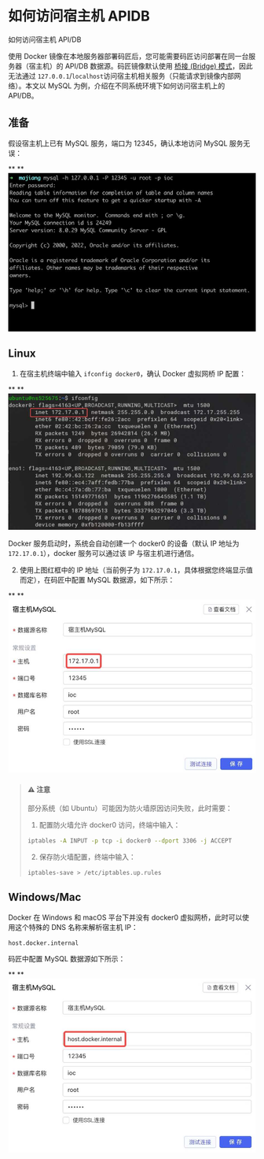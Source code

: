 # 如何访问宿主机 APIDB

如何访问宿主机 API/DB

使用 Docker 镜像在本地服务器部署码匠后，您可能需要码匠访问部署在同一台服务器（宿主机）的 API/DB 数据源。码匠镜像默认使用 [桥接 (Bridge) 模式](https://docs.docker.com/network/bridge/)，因此无法通过 `127.0.0.1`​/`localhost`​ 访问宿主机相关服务（只能请求到镜像内部网络）。本文以 MySQL 为例，介绍在不同系统环境下如何访问宿主机上的 API/DB。

## 准备

假设宿主机上已有 MySQL 服务，端口为 12345，确认本地访问 MySQL 服务无误：

**       **![localhost mysql](assets/localhost-mysql-20231002181238-cw1zx3c.jpg "localhost mysql")[           ](https://majiang.co/static/f52a57aff082da63e4d4cb87b4784042/fcff9/localhost-mysql.jpg)

## Linux

1. 在宿主机终端中输入 `ifconfig docker0`​，确认 Docker 虚拟网桥 IP 配置：

**       **![linux ifconfig docker0](assets/linux-ifconfig-docker0-20231002181238-9gzvcoe.jpg "linux ifconfig docker0")[           ](https://majiang.co/static/98fcda0e5be6a1953faaf58b50f11e15/8faea/linux-ifconfig-docker0.jpg)

Docker 服务启动时，系统会自动创建一个 docker0 的设备（默认 IP 地址为 `172.17.0.1`​），docker 服务可以通过该 IP 与宿主机进行通信。

2. 使用上图红框中的 IP 地址（当前例子为 `172.17.0.1`​，具体根据您终端显示值而定），在码匠中配置 MySQL 数据源，如下所示：

**       **![linux host setting](assets/linux-host-setting-20231002181238-sj9uixb.jpg "linux host setting")[           ](https://majiang.co/static/f780f9b522481eac721f69cae2e0ecd2/5c1ad/linux-host-setting.jpg)

> #### ⚠️ 注意
>
> 部分系统（如 Ubuntu）可能因为防火墙原因访问失败，此时需要：
>
> 1. 配置防火墙允许 docker0 访问，终端中输入：
>
> ```bash
> iptables -A INPUT -p tcp -i docker0 --dport 3306 -j ACCEPT
> ```
>
> 2. 保存防火墙配置，终端中输入：
>
> ```bash
> iptables-save > /etc/iptables.up.rules
> ```

## Windows/Mac

Docker 在 Windows 和 macOS 平台下并没有 docker0 虚拟网桥，此时可以使用这个特殊的 DNS 名称来解析宿主机 IP：

```text
host.docker.internal
```

码匠中配置 MySQL 数据源如下所示：

**       **![windows mac host setting](assets/windows-mac-host-setting-20231002181238-xv16c2z.jpg "windows mac host setting")[           ](https://majiang.co/static/747d1fbacfaadf2324503a832fbdb506/9e23d/windows-mac-host-setting.jpg)

